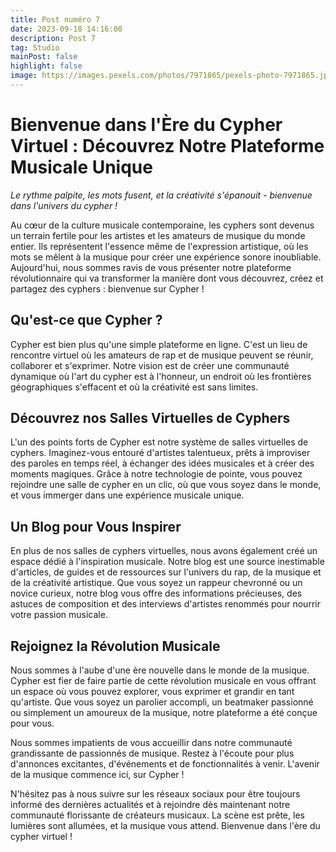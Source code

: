 ```yaml
---
title: Post numéro 7
date: 2023-09-18 14:16:00
description: Post 7
tag: Studio
mainPost: false
highlight: false
image: https://images.pexels.com/photos/7971865/pexels-photo-7971865.jpeg?auto=compress&cs=tinysrgb&w=1260&h=750&dpr=1
---
```


# Bienvenue dans l'Ère du Cypher Virtuel : Découvrez Notre Plateforme Musicale Unique

*Le rythme palpite, les mots fusent, et la créativité s'épanouit - bienvenue dans l'univers du cypher !*

Au cœur de la culture musicale contemporaine, les cyphers sont devenus un terrain fertile pour les artistes et les amateurs de musique du monde entier. Ils représentent l'essence même de l'expression artistique, où les mots se mêlent à la musique pour créer une expérience sonore inoubliable. Aujourd'hui, nous sommes ravis de vous présenter notre plateforme révolutionnaire qui va transformer la manière dont vous découvrez, créez et partagez des cyphers : bienvenue sur Cypher !

## Qu'est-ce que Cypher ?

Cypher est bien plus qu'une simple plateforme en ligne. C'est un lieu de rencontre virtuel où les amateurs de rap et de musique peuvent se réunir, collaborer et s'exprimer. Notre vision est de créer une communauté dynamique où l'art du cypher est à l'honneur, un endroit où les frontières géographiques s'effacent et où la créativité est sans limites.

## Découvrez nos Salles Virtuelles de Cyphers

L'un des points forts de Cypher est notre système de salles virtuelles de cyphers. Imaginez-vous entouré d'artistes talentueux, prêts à improviser des paroles en temps réel, à échanger des idées musicales et à créer des moments magiques. Grâce à notre technologie de pointe, vous pouvez rejoindre une salle de cypher en un clic, où que vous soyez dans le monde, et vous immerger dans une expérience musicale unique.

## Un Blog pour Vous Inspirer

En plus de nos salles de cyphers virtuelles, nous avons également créé un espace dédié à l'inspiration musicale. Notre blog est une source inestimable d'articles, de guides et de ressources sur l'univers du rap, de la musique et de la créativité artistique. Que vous soyez un rappeur chevronné ou un novice curieux, notre blog vous offre des informations précieuses, des astuces de composition et des interviews d'artistes renommés pour nourrir votre passion musicale.

## Rejoignez la Révolution Musicale

Nous sommes à l'aube d'une ère nouvelle dans le monde de la musique. Cypher est fier de faire partie de cette révolution musicale en vous offrant un espace où vous pouvez explorer, vous exprimer et grandir en tant qu'artiste. Que vous soyez un parolier accompli, un beatmaker passionné ou simplement un amoureux de la musique, notre plateforme a été conçue pour vous.

Nous sommes impatients de vous accueillir dans notre communauté grandissante de passionnés de musique. Restez à l'écoute pour plus d'annonces excitantes, d'événements et de fonctionnalités à venir. L'avenir de la musique commence ici, sur Cypher !

N'hésitez pas à nous suivre sur les réseaux sociaux pour être toujours informé des dernières actualités et à rejoindre dès maintenant notre communauté florissante de créateurs musicaux. La scène est prête, les lumières sont allumées, et la musique vous attend. Bienvenue dans l'ère du cypher virtuel !

